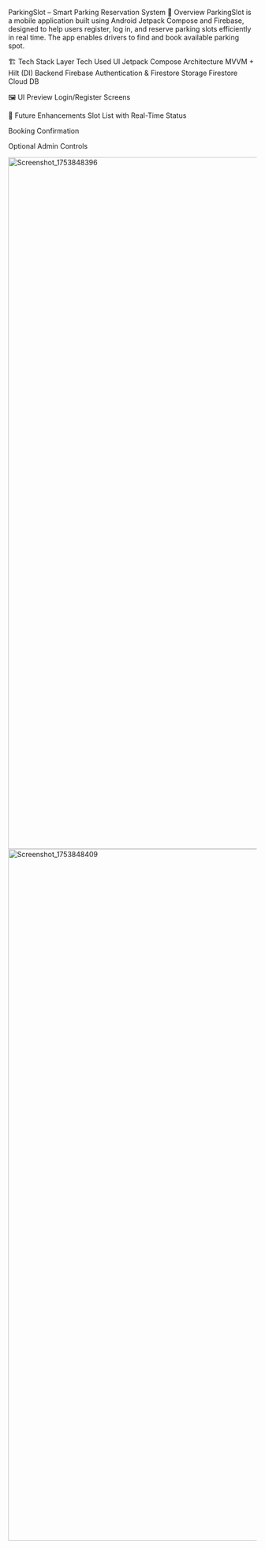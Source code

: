 ParkingSlot – Smart Parking Reservation System
📱 Overview
ParkingSlot is a mobile application built using Android Jetpack Compose and Firebase, designed to help users register, log in, and reserve parking slots efficiently in real time. The app enables drivers to find and book available parking spot.

🏗️ Tech Stack
Layer	Tech Used
UI	Jetpack Compose
Architecture	MVVM + Hilt (DI)
Backend	Firebase Authentication & Firestore
Storage	Firestore Cloud DB

🖼️ UI Preview
Login/Register Screens

🚀 Future Enhancements
Slot List with Real-Time Status

Booking Confirmation

Optional Admin Controls


<img width="840" height="1400" alt="Screenshot_1753848396" src="https://github.com/user-attachments/assets/3f9a4a51-2d50-4b78-8031-56d995cea6bb" />
<img width="840" height="1400" alt="Screenshot_1753848409" src="https://github.com/user-attachments/assets/f3057508-9ff7-43ee-9e75-d676d0813a80" />
